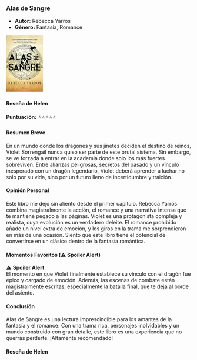### **Alas de Sangre** 
- **Autor:** Rebecca Yarros
- **Género:** Fantasía, Romance
<img src="../Imagenes/Alas de sangre.jpg" alt="Alas de sangre" width="100" />


#### Reseña de Helen

**Puntuación:** ⭐⭐⭐⭐⭐

#### Resumen Breve
En un mundo donde los dragones y sus jinetes deciden el destino de reinos, Violet Sorrengail nunca quiso ser parte de este brutal sistema. Sin embargo, se ve forzada a entrar en la academia donde solo los más fuertes sobreviven. Entre alianzas peligrosas, secretos del pasado y un vínculo inesperado con un dragón legendario, Violet deberá aprender a luchar no solo por su vida, sino por un futuro lleno de incertidumbre y traición.

#### Opinión Personal
Este libro me dejó sin aliento desde el primer capítulo. Rebecca Yarros combina magistralmente la acción, el romance y una narrativa intensa que te mantiene pegado a las páginas. Violet es una protagonista compleja y realista, cuya evolución es un verdadero deleite. El romance prohibido añade un nivel extra de emoción, y los giros en la trama me sorprendieron en más de una ocasión. Siento que este libro tiene el potencial de convertirse en un clásico dentro de la fantasía romántica.

#### Momentos Favoritos (⚠️ Spoiler Alert)  
⚠️ **Spoiler Alert**  
El momento en que Violet finalmente establece su vínculo con el dragón fue épico y cargado de emoción. Además, las escenas de combate están magistralmente escritas, especialmente la batalla final, que te deja al borde del asiento.

#### Conclusión 
Alas de Sangre es una lectura imprescindible para los amantes de la fantasía y el romance. Con una trama rica, personajes inolvidables y un mundo construido con gran detalle, este libro es una experiencia que no querrás perderte. ¡Altamente recomendado!

#### Reseña de Helen